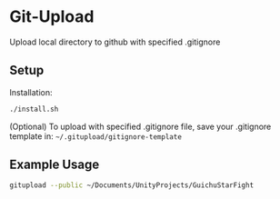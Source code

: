 # Git-Upload
Upload local directory to github with specified .gitignore

## Setup
Installation:
```bash
./install.sh
```
(Optional) To upload with specified .gitignore file, save your .gitignore template in:
`~/.gitupload/gitignore-template`

## Example Usage
```bash
gitupload --public ~/Documents/UnityProjects/GuichuStarFight

